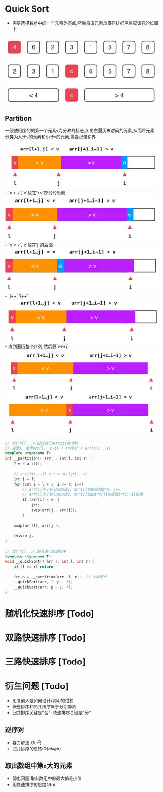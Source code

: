 # Quick Sort

- 需要选择数组中的一个元素为基点,然后将该元素放置在排好序后应该在的位置上
<img src="images/Sort/Quick Sort/01.png" alt="01" style="zoom:50%;" />

## Partition

一般使用序列的第一个元素`v`为分界的标志点,向右遍历未访问的元素,从而将元素分类为大于`v`的元素和小于`v`的元素,需要记录边界

<img src="images/Sort/Quick Sort/02.png" alt="02" style="zoom:50%;" />
- `e > v`,`e`放在`>v`部分的后面
<img src="images/Sort/Quick Sort/03.png" alt="03" style="zoom:50%;" />
- `e < v`,`e`放在`j`的后面
<img src="images/Sort/Quick Sort/04.png" alt="04" style="zoom:50%;" />
-  `j++`,`i++`
<img src="images/Sort/Quick Sort/05.png" alt="05" style="zoom:50%;" />
- 直到遍历整个序列,然后将`v<->j`
<img src="images/Sort/Quick Sort/06.png" alt="06" style="zoom:50%;" />
<img src="images/Sort/Quick Sort/07.png" alt="07" style="zoom:50%;" />

```C++
// 对arr[l...r]部分进行partition操作
// 返回p, 使得arr[l...p-1] < arr[p] < arr[p+1...r]
template <typename T>
int __partition(T arr[], int l, int r) {
    T v = arr[l];

    // arr[l+1...j] < v < arr[j+1...i)
    int j = l;
    for (int i = l + 1; i <= r; i++)
        // arr[i]大于标记点的值v, arr[i]放在原地即可, i++
        // arr[i]小于标记点的值v, arr[i]放在arr[j]的后面arr[j+1]位置
        if (arr[i] < v) {
            j++;
            swap(arr[j], arr[i]);
        }

    swap(arr[l], arr[j]);

    return j;
}

// 对arr[l...r]部分进行快速排序
template <typename T>
void __quickSort(T arr[], int l, int r) {
    if (l >= r) return;

    int p = __partition(arr, l, r);  // 关键部分
    __quickSort(arr, l, p - 1);
    __quickSort(arr, p + 1, r);
}
```

# 随机化快速排序 [Todo]

# 双路快速排序 [Todo]

# 三路快速排序 [Todo]

# 衍生问题 [Todo]

- 思考前人是如何设计/发明的过程
- 快速排序和归并排序属于分治算法
- 归并排序关键是"合"; 快速排序关键是"分"

## 逆序对

- 暴力解法:$O(n^2)$
- 归并排序的思路:$O(nlogn)$

## 取出数组中第`n`大的元素

- 弱化问题:取出数组中的最大值最小值
- 用快速排序的思路$O(n)$

